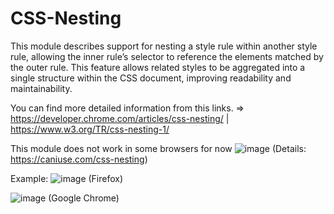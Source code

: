 # CSS-Nesting

This module describes support for nesting a style rule within another style rule, allowing the inner rule’s selector to reference the elements matched by the outer rule. This feature allows related styles to be aggregated into a single structure within the CSS document, improving readability and maintainability.

You can find more detailed information from this links. => https://developer.chrome.com/articles/css-nesting/ | https://www.w3.org/TR/css-nesting-1/

This module does not work in some browsers for now
![image](https://github.com/ozcaneren/CSS-Nesting/assets/100240225/e8a7f769-e80c-4dc1-bc93-fe84c5f3dd9c)
(Details: https://caniuse.com/css-nesting)

Example:
![image](https://github.com/ozcaneren/CSS-Nesting/assets/100240225/97e53128-527b-4202-992c-0d0cbdad8ec5)
(Firefox)

![image](https://github.com/ozcaneren/CSS-Nesting/assets/100240225/075c0b30-bf3d-4284-b314-1e4b134094ff)
(Google Chrome)

